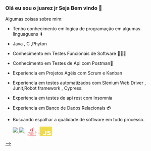 ### Olá eu sou o juarez jr Seja Bem vindo 👋


Algumas coisas sobre mim:
- Tenho conhecimento em logica de programação em algumas linguaguens ⬇
- Java , C ,Phyton
- Conhecimento em Testes Funcionais de Software 🧑🏻‍💻
- Conhecimento em Testes de Api com Postman📱
- Experiencia em Projetos Agéis com Scrum e Kanban
- Experiencia em testes automatizados com Slenium Web Driver , Junit,Robot framework , Cypress.
- Experiencia em testes de api rest com Insomnia
- Experiencia em Banco de Dados Relacionais 💳
- Buscando espalhar a qualidade de software em todo processo.

  <a href="https://github.com/juarezjunior95">
  <img height="180em" src="https://github-readme-stats.vercel.app/api?username=juarezjunior95&show_icons=true&theme=dark&include_all_commits=true&count_private=true"/>
  <img height="180em" src="https://github-readme-stats.vercel.app/api/top-langs/?username=juarezjunior95&layout=compact&langs_count=7&theme=dark"/>
  
   <img align="center" alt="Rafa-Js" height="30" width="40" src="https://raw.githubusercontent.com/devicons/devicon/master/icons/java/java-plain.svg">
   <img align="center" alt="Rafa-Js" height="30" width="40" src="https://raw.githubusercontent.com/devicons/devicon/master/icons/javascript/javascript-plain.svg">
  
-->
